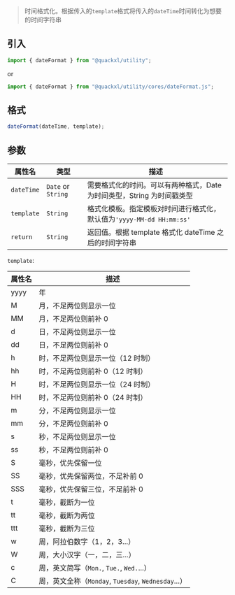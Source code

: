 > 时间格式化。根据传入的`template`格式将传入的`dateTime`时间转化为想要的时间字符串

## 引入

```js
import { dateFormat } from "@quackxl/utility";
```
or
```js
import { dateFormat } from "@quackxl/utility/cores/dateFormat.js";
```

## 格式

```js
dateFormat(dateTime, template);
```

## 参数

| 属性名     | 类型               | 描述                                                                   |
| ---------- | ------------------ | ---------------------------------------------------------------------- |
| `dateTime` | `Date` or `String` | 需要格式化的时间。可以有两种格式，Date 为时间类型，String 为时间戳类型 |
| `template` | `String`           | 格式化模板。指定模板对时间进行格式化，默认值为`'yyyy-MM-dd HH:mm:ss'`  |
| `return`   | `String`           | 返回值。根据 template 格式化 dateTime 之后的时间字符串                 |

`template`:

| 属性名 | 描述                                                |
| ------ | --------------------------------------------------- |
| yyyy   | 年                                                  |
| M      | 月，不足两位则显示一位                              |
| MM     | 月，不足两位则前补 0                                |
| d      | 日，不足两位则显示一位                              |
| dd     | 日，不足两位则前补 0                                |
| h      | 时，不足两位则显示一位（12 时制）                   |
| hh     | 时，不足两位则前补 0（12 时制）                     |
| H      | 时，不足两位则显示一位（24 时制）                   |
| HH     | 时，不足两位则前补 0（24 时制）                     |
| m      | 分，不足两位则显示一位                              |
| mm     | 分，不足两位则前补 0                                |
| s      | 秒，不足两位则显示一位                              |
| ss     | 秒，不足两位则前补 0                                |
| S      | 毫秒，优先保留一位                                  |
| SS     | 毫秒，优先保留两位，不足补前 0                      |
| SSS    | 毫秒，优先保留三位，不足前补 0                      |
| t      | 毫秒，截断为一位                                    |
| tt     | 毫秒，截断为两位                                    |
| ttt    | 毫秒，截断为三位                                    |
| w      | 周，阿拉伯数字（1，2，3...）                        |
| W      | 周，大小汉字（一，二，三...）                       |
| c      | 周，英文简写（`Mon.`, `Tue.`, `Wed.`...）           |
| C      | 周，英文全称（`Monday`, `Tuesday`, `Wednesday`...） |